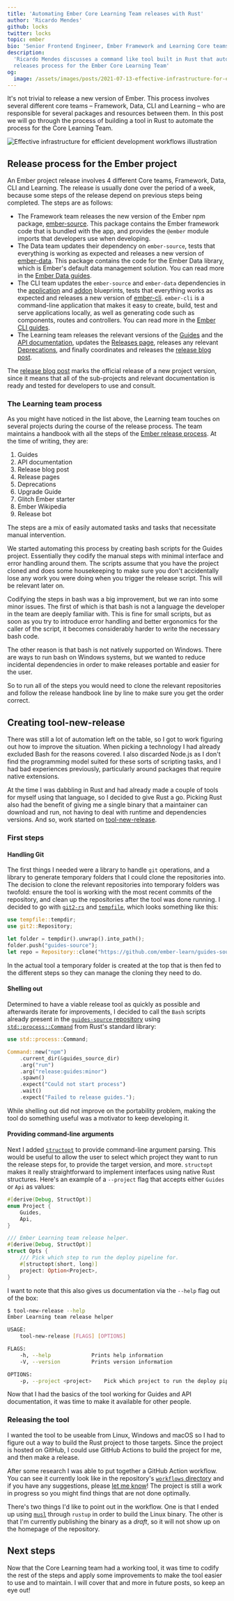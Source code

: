 ```yaml
---
title: 'Automating Ember Core Learning Team releases with Rust'
author: 'Ricardo Mendes'
github: locks
twitter: locks
topic: ember
bio: 'Senior Frontend Engineer, Ember Framework and Learning Core teams member'
description:
  'Ricardo Mendes discusses a command like tool built in Rust that automates the
  releases process for the Ember Core Learning Team'
og:
  image: /assets/images/posts/2021-07-13-effective-infrastructure-for-efficient-development-workflows/og-image.png
---
```


It's not trivial to release a new version of Ember. This process involves
several different core teams – Framework, Data, CLI and Learning – who are
responsible for several packages and resources between them. In this post
we will go through the process of building a tool in Rust to automate the
process for the Core Learning Team.

<!--break-->

![Effective infrastructure for efficient development workflows illustration](/assets/images/posts/2021-07-13-effective-infrastructure-for-efficient-development-workflows/illustration.svg#full)

## Release process for the Ember project

An Ember project release involves 4 different Core teams, Framework, Data, CLI
and Learning. The release is usually done over the period of a week, because
some steps of the release depend on previous steps being completed. The steps
are as follows:

- The Framework team releases the new version of the Ember npm package,
  [ember-source](https://www.npmjs.com/package/ember-source). This package
  contains the Ember framework code that is bundled with the app, and provides
  the `@ember` module imports that developers use when developing.
- The Data team updates their dependency on `ember-source`, tests that
  everything is working as expected and releases a new version of
  [ember-data](https://www.npmjs.com/package/ember-data). This package contains
  the code for the Ember Data library, which is Ember's default data management
  solution. You can read more in the
  [Ember Data guides](https://guides.emberjs.com/release/models/).
- The CLI team updates the `ember-source` and `ember-data` dependencies in the
  [application](https://github.com/ember-cli/ember-cli/tree/master/blueprints/app)
  and
  [addon](https://github.com/ember-cli/ember-cli/tree/master/blueprints/addon)
  blueprints, tests that everything works as expected and releases a new version
  of [ember-cli](https://www.npmjs.com/package/ember-cli). `ember-cli` is a
  command-line application that makes it easy to create, build, test and serve
  applications locally, as well as generating code such as components, routes
  and controllers. You can read more in the
  [Ember CLI guides](https://cli.emberjs.com/release/).
- The Learning team releases the relevant versions of the
  [Guides](https://guides.emberjs.com/) and the
  [API documentation](https://api.emberjs.com/ember/release), updates the
  [Releases page](https://emberjs.com/releases/), releases any relevant
  [Deprecations](https://deprecations.emberjs.com/), and finally coordinates and
  releases the [release blog post](https://blog.emberjs.com/tag/releases).

The [release blog post](https://blog.emberjs.com/tag/releases) marks the
official release of a new project version, since it means that all of the
sub-projects and relevant documentation is ready and tested for developers to
use and consult.

### The Learning team process

As you might have noticed in the list above, the Learning team touches on
several projects during the course of the release process. The team maintains a
handbook with all the steps of the
[Ember release process](https://github.com/ember-learn/handbook/blob/main/ember-releases.md).
At the time of writing, they are:

1. Guides
2. API documentation
3. Release blog post
4. Release pages
5. Deprecations
6. Upgrade Guide
7. Glitch Ember starter
8. Ember Wikipedia
9. Release bot

The steps are a mix of easily automated tasks and tasks that necessitate manual
intervention.

We started automating this process by creating bash scripts for the Guides
project. Essentially they codify the manual steps with minimal interface and
error handling around them. The scripts assume that you have the project cloned
and does some housekeeping to make sure you don't accidentally lose any work you
were doing when you trigger the release script. This will be relevant later on.

Codifying the steps in bash was a big improvement, but we ran into some minor
issues. The first of which is that bash is not a language the developer in the
team are deeply familiar with. This is fine for small scripts, but as soon as
you try to introduce error handling and better ergonomics for the caller of the
script, it becomes considerably harder to write the necessary bash code.

The other reason is that bash is not natively supported on Windows. There are
ways to run bash on Windows systems, but we wanted to reduce incidental
dependencies in order to make releases portable and easier for the user.

So to run all of the steps you would need to clone the relevant repositories and
follow the release handbook line by line to make sure you get the order correct.

## Creating tool-new-release

There was still a lot of automation left on the table, so I got to work figuring
out how to improve the situation. When picking a technology I had already
excluded Bash for the reasons covered. I also discarded Node.js as I don't find
the programming model suited for these sorts of scripting tasks, and I had bad
experiences previously, particularly around packages that require native
extensions.

At the time I was dabbling in Rust and had already made a couple of tools for
myself using that language, so I decided to give Rust a go. Picking Rust also
had the benefit of giving me a single binary that a maintainer can download and
run, not having to deal with runtime and dependencies versions. And so, work
started on [tool-new-release](https://github.com/ember-learn/tool-new-release/).

### First steps

#### Handling Git

The first things I needed were a library to handle `git` operations, and a
library to generate temporary folders that I could clone the repositories into.
The decision to clone the relevant repositories into temporary folders was
twofold: ensure the tool is working with the most recent commits of the
repository, and clean up the repositories after the tool was done running. I
decided to go with [`git2-rs`](https://docs.rs/git2/0.13.22/git2/) and
[`tempfile`](https://docs.rs/tempfile/3.2.0/tempfile/), which looks something
like this:

```rust
use tempfile::tempdir;
use git2::Repository;

let folder = tempdir().unwrap().into_path();
folder.push("guides-source");
let repo = Repository::clone("https://github.com/ember-learn/guides-source.git", &folder)?;
```

In the actual tool a temporary folder is created at the top that is then fed to
the different steps so they can manage the cloning they need to do.

#### Shelling out

Determined to have a viable release tool as quickly as possible and
afterwards iterate for improvements, I decided to call the `Bash` scripts
already present in the
[`guides-source` repository](https://github.com/ember-learn/guides-source/tree/5ec89c42179aa41cbb00a25ef9244e14977a0e72/scripts)
using
[`std::process::Command`](https://doc.rust-lang.org/std/process/struct.Command.html)
from Rust's standard library:

```rust
use std::process::Command;

Command::new("npm")
    .current_dir(&guides_source_dir)
    .arg("run")
    .arg("release:guides:minor")
    .spawn()
    .expect("Could not start process")
    .wait()
    .expect("Failed to release guides.");
```

While shelling out did not improve on the portability problem, making the tool
do something useful was a motivator to keep developing it.

#### Providing command-line arguments

Next I added [`structopt`](https://docs.rs/structopt/0.3.23/structopt/) to
provide command-line argument parsing. This would be useful to allow the user to
select which project they want to run the release steps for, to provide the
target version, and more. `structopt` makes it really straightforward to
implement interfaces using native Rust structures. Here's an example of a
`--project` flag that accepts either `Guides` or `Api` as values:

```rust
#[derive(Debug, StructOpt)]
enum Project {
    Guides,
    Api,
}

/// Ember Learning team release helper.
#[derive(Debug, StructOpt)]
struct Opts {
    /// Pick which step to run the deploy pipeline for.
    #[structopt(short, long)]
    project: Option<Project>,
}
```

I want to note that this also gives us documentation via the `--help` flag out
of the box:

```bash
$ tool-new-release --help
Ember Learning team release helper

USAGE:
    tool-new-release [FLAGS] [OPTIONS]

FLAGS:
    -h, --help             Prints help information
    -V, --version          Prints version information

OPTIONS:
    -p, --project <project>    Pick which project to run the deploy pipeline for [possible values: Guides, Api]
```

Now that I had the basics of the tool working for Guides and API documentation,
it was time to make it available for other people.

### Releasing the tool

I wanted the tool to be useable from Linux, Windows and macOS so I had to figure
out a way to build the Rust project to those targets. Since the project is
hosted on GitHub, I could use GitHub Actions to build the project for me, and
then make a release.

After some research I was able to put together a GitHub Action workflow. You can
see it currently look like in the repository's
[`workflows` directory](https://github.com/ember-learn/tool-new-release/tree/main/.github/workflows)
and if you have any suggestions, please
[let me know](https://twitter.com/locks)! The project is still a work in
progress so you might find things that are not done optimally.

There's two things I'd like to point out in the workflow. One is that I ended up using
[`musl`](https://musl.libc.org/) through `rustup` in order to build the Linux
binary. The other is that I'm currently publishing the binary as a _draft_, so it will
not show up on the homepage of the repository.

## Next steps

Now that the Core Learning team had a working tool, it was time to codify the
rest of the steps and apply some improvements to make the tool easier to use and
to maintain. I will cover that and more in future posts, so keep an eye out!
